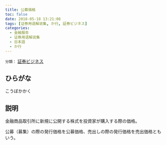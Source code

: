 ```yaml
---
title: 公募価格
toc: false
date: 2018-05-18 13:21:08
tags: [证券用语解说集, か行, 証券ビジネス]
categories:
  - 金融服务
  - 证券用语解说集
  - 日本語
  - か行
---
```


`分類：` [証券ビジネス](/tags/証券ビジネス/)

## ひらがな

こうぼかかく

## 説明

金融商品取引所に新規に公開する株式を投資家が購入する際の価格。

公募（募集）の際の発行価格を公募価格、売出しの際の発行価格を売出価格ともいう。
